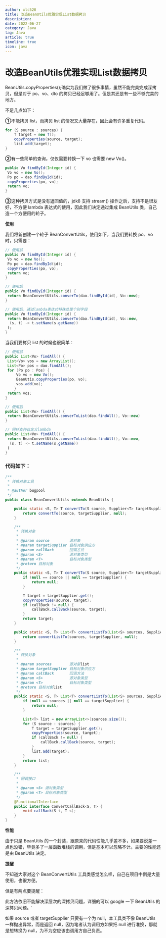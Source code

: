 ```yaml
---
author: xlc520
title: 改造BeanUtils优雅实现List数据拷贝
description: 
date: 2022-06-27
category: Java
tag: Java
article: true
timeline: true
icon: java
---
```




# 改造BeanUtils优雅实现List数据拷贝

BeanUtils.copyProperties();确实为我们做了很多事情，虽然不能完美完成深拷贝，但是对于 po、vo、dto 的拷贝已经足够用了。但是其还是有一些不够完美的地方。



不足几点如下：



**①**不能拷贝 list，而拷贝 list 的情况又大量存在，因此会有许多重复代码。

```java
for (S source : sources) {
    T target = new T();
    copyProperties(source, target);
    list.add(target);
}
```



**②**有一些简单的查询，仅仅需要转换一下 vo 也需要 new Vo()。

```java
public Vo findById(Integer id) {
 Vo vo = new Vo();
 Po po = dao.findById(id);
 copyProperties(po, vo);
 return vo;
}
```



**③**这种拷贝方式是没有返回值的，jdk8 支持 stream() 操作之后，支持不是很友好，不方便 lambda 表达式的使用，因此我们决定通过集成 BeanUtils 类，自己造一个方便用的轮子。



**使用**





我们将新创建一个轮子 BeanConvertUtils，使用如下，当我们要转换 po、vo 时，只需要：

```java
// 使用前
public Vo findById(Integer id) {
 Vo vo = new Vo();
 Po po = dao.findById(id);
 copyProperties(po, vo);
 return vo;
}

// 使用后
public Vo findById(Integer id) {
 return BeanConvertUtils.converTo(dao.findById(id), Vo::new);
}

// 使用后，通过lambda表达式特殊处理个别字段
public Vo findById(Integer id) {
 return BeanConvertUtils.converTo(dao.findById(id), Vo::new, 
  (s, t) -> t.setName(s.getName))
 );
}
```



当我们要拷贝 list 的时候也很简单：

```java
// 使用前
public List<Vo> findAll() {
 List<Vo> vos = new ArrayList();
 List<Po> pos = dao.findAll();
 for (Po po : Pos) {
     Vo vo = new Vo();
     BeanUtis.copyProperties(po, vo);
     vos.add(vo);
    }
 return vos;
}

// 使用后
public List<Vo> findAll() {
 return BeanConvertUtils.converToList(dao.findAll(), Vo::new)
}

// 同样支持自定义lambda
public List<Vo> findAll() {
 return BeanConvertUtils.converToList(dao.findAll(), Vo::new,
  (s, t) -> t.setName(s.getName))
 )
}
```



### 代码如下：

```java
/**
 * 转换对象工具
 *
 * @author bugpool
 */
public class BeanConvertUtils extends BeanUtils {

    public static <S, T> T convertTo(S source, Supplier<T> targetSupplier) {
        return convertTo(source, targetSupplier, null);
    }

    /**
     * 转换对象
     *
     * @param source         源对象
     * @param targetSupplier 目标对象供应方
     * @param callBack       回调方法
     * @param <S>            源对象类型
     * @param <T>            目标对象类型
     * @return 目标对象
     */
    public static <S, T> T convertTo(S source, Supplier<T> targetSupplier, ConvertCallBack<S, T> callBack) {
        if (null == source || null == targetSupplier) {
            return null;
        }

        T target = targetSupplier.get();
        copyProperties(source, target);
        if (callBack != null) {
            callBack.callBack(source, target);
        }
        return target;
    }

    public static <S, T> List<T> convertListTo(List<S> sources, Supplier<T> targetSupplier) {
        return convertListTo(sources, targetSupplier, null);
    }

    /**
     * 转换对象
     *
     * @param sources        源对象list
     * @param targetSupplier 目标对象供应方
     * @param callBack       回调方法
     * @param <S>            源对象类型
     * @param <T>            目标对象类型
     * @return 目标对象list
     */
    public static <S, T> List<T> convertListTo(List<S> sources, Supplier<T> targetSupplier, ConvertCallBack<S, T> callBack) {
        if (null == sources || null == targetSupplier) {
            return null;
        }

        List<T> list = new ArrayList<>(sources.size());
        for (S source : sources) {
            T target = targetSupplier.get();
            copyProperties(source, target);
            if (callBack != null) {
                callBack.callBack(source, target);
            }
            list.add(target);
        }
        return list;
    }

    /**
     * 回调接口
     *
     * @param <S> 源对象类型
     * @param <T> 目标对象类型
     */
    @FunctionalInterface
    public interface ConvertCallBack<S, T> {
        void callBack(S t, T s);
    }
}
```



**性能**





由于只是 BeanUtils 的一个封装，跟原来的代码性能几乎差不多，如果要说差一点也没错，毕竟多了一层函数堆栈的调用，但是基本可以忽略不计。主要的性能还是由 BeanUtils 决定。



**提醒**





不知道大家对这个 BeanConvertUtils 工具类感觉怎么样，自己在项目中倒是大量使用，也很方便。



但是有两点要提醒：

此方法依旧不能解决深层次的深拷贝问题，详细的可以 google 一下 BeanUtils 的深拷贝问题。‘



如果 source 或者 targetSupplier 只要有一个为 null，本工具类不像 BeanUtils 一样抛出异常，而是返回 null，因为笔者认为调用方如果把 null 进行准换，那就是想转换为 null，为不为空应该由调用方自己负责。